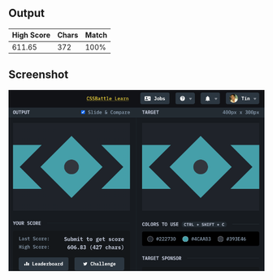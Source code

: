 ## Output

| High Score | Chars | Match |
| ---------- | ----- | ----- |
| 611.65     | 372   | 100%  |

## Screenshot

![9-tesseract](screenshot.png)
